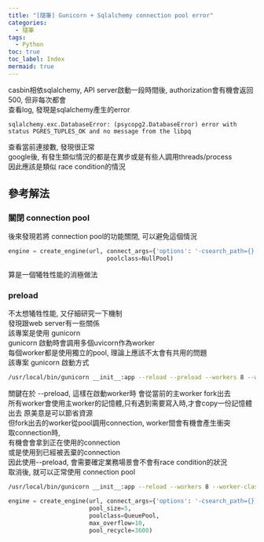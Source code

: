 ```yaml
---
title: "[隨筆] Gunicorn + Sqlalchemy connection pool error"
categories:
  - 隨筆
tags:
  - Python
toc: true
toc_label: Index
mermaid: true
---
```


casbin相依sqlalchemy, API server啟動一段時間後, authorization會有機會返回500, 但非每次都會     
查看log, 發現是sqlalchemy產生的error    

```
sqlalchemy.exc.DatabaseError: (psycopg2.DatabaseError) error with status PGRES_TUPLES_OK and no message from the libpq
```
查看當前連接數, 發現很正常  
google後, 有發生類似情況的都是在異步或是有些人調用threads/process  
因此應該是類似 race condition的情況  

## 參考解法  

### 關閉 connection pool

後來發現若將 connection pool的功能關閉, 可以避免這個情況  

```python
engine = create_engine(url, connect_args={'options': '-csearch_path={}'.format(schema)},
                            poolclass=NullPool)
```
算是一個犧牲性能的消極做法  


### preload

不太想犧牲性能, 又仔細研究一下機制  
發現跟web server有一些關係  
該專案是使用 gunicorn  
gunicorn 啟動時會調用多個uvicorn作為worker  
每個worker都是使用獨立的pool, 理論上應該不太會有共用的問題  
該專案 gunicorn 啟動方式  
```bash
/usr/local/bin/gunicorn __init__:app --reload --preload --workers 8 --worker-class uvicorn.workers.UvicornWorker --bind 0.0.0.0:8000 --keep-alive 65
```
關鍵在於 --preload, 這樣在啟動worker時 會從當前的主worker fork出去  
所有worker會使用主worker的記憶體,只有遇到需要寫入時,才會copy一份記憶體出去 原美意是可以節省資源  
但fork出去的worker從pool調用connection, worker間會有機會產生衝突  
取connection時,  
有機會會拿到正在使用的connection     
或是使用到已經被丟棄的connection  
因此使用--preload, 會需要確定業務場景會不會有race condition的狀況  
取消後, 就可以正常使用 connection pool

```bash
/usr/local/bin/gunicorn __init__:app --reload --workers 8 --worker-class uvicorn.workers.UvicornWorker --bind 0.0.0.0:8000 --keep-alive 65
```

```python
engine = create_engine(url, connect_args={'options': '-csearch_path={}'.format(schema)},
                       pool_size=5,
                       poolclass=QueuePool,
                       max_overflow=10,
                       pool_recycle=3600)
```

